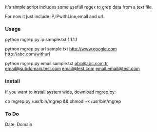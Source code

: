 It's simple script includes some usefull regex to grep data from a text file.

For now it just include IP,IPwithLine,email and url.

### Usage

python mgrep.py ip sample.txt
1.1.1.1

python mgrep.py url sample.txt
http://www.google.com
http://abc.com/withurl

python mgrep.py email sample.txt
abc@abc.com.tr
email@subdomain.test.com
email@test.com
email.email@test.com

### Install
If you want to install system wide, download mgrep.py:

cp mgrep.py /usr/bin/mgrep && chmod +x /usr/bin/mgrep

### To Do
Date, Domain
